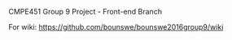 CMPE451 Group 9 Project - Front-end Branch 

For wiki: https://github.com/bounswe/bounswe2016group9/wiki
 